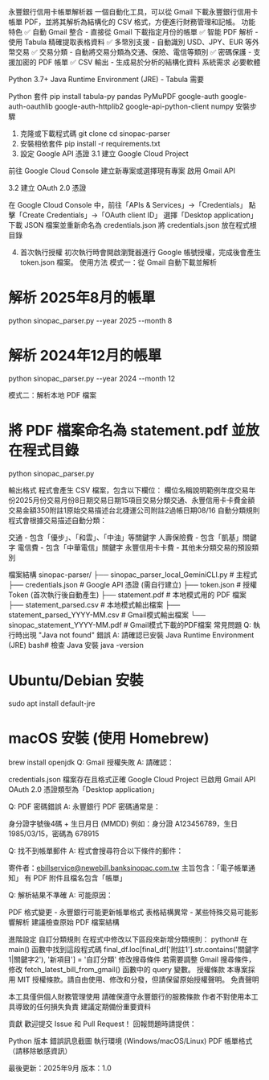 永豐銀行信用卡帳單解析器
一個自動化工具，可以從 Gmail 下載永豐銀行信用卡帳單 PDF，並將其解析為結構化的 CSV 格式，方便進行財務管理和記帳。
功能特色
✅ 自動 Gmail 整合 - 直接從 Gmail 下載指定月份的帳單
✅ 智能 PDF 解析 - 使用 Tabula 精確提取表格資料
✅ 多幣別支援 - 自動識別 USD、JPY、EUR 等外幣交易
✅ 交易分類 - 自動將交易分類為交通、保險、電信等類別
✅ 密碼保護 - 支援加密的 PDF 帳單
✅ CSV 輸出 - 生成易於分析的結構化資料
系統需求
必要軟體

Python 3.7+
Java Runtime Environment (JRE) - Tabula 需要

Python 套件
pip install tabula-py pandas PyMuPDF google-auth google-auth-oauthlib google-auth-httplib2 google-api-python-client numpy
安裝步驟
1. 克隆或下載程式碼
git clone <repository-url>
cd sinopac-parser
2. 安裝相依套件
pip install -r requirements.txt
3. 設定 Google API 憑證
3.1 建立 Google Cloud Project

前往 Google Cloud Console
建立新專案或選擇現有專案
啟用 Gmail API

3.2 建立 OAuth 2.0 憑證

在 Google Cloud Console 中，前往「APIs & Services」→「Credentials」
點擊「Create Credentials」→「OAuth client ID」
選擇「Desktop application」
下載 JSON 檔案並重新命名為 credentials.json
將 credentials.json 放在程式根目錄

4. 首次執行授權
初次執行時會開啟瀏覽器進行 Google 帳號授權，完成後會產生 token.json 檔案。
使用方法
模式一：從 Gmail 自動下載並解析
# 解析 2025年8月的帳單
python sinopac_parser.py --year 2025 --month 8

# 解析 2024年12月的帳單
python sinopac_parser.py --year 2024 --month 12

模式二：解析本地 PDF 檔案
# 將 PDF 檔案命名為 statement.pdf 並放在程式目錄
python sinopac_parser.py

輸出格式
程式會產生 CSV 檔案，包含以下欄位：
欄位名稱說明範例年度交易年份2025月份交易月份8日期交易日期15項目交易分類交通、永豐信用卡卡費金額交易金額350附註1原始交易描述台北捷運公司附註2過帳日期08/16
自動分類規則
程式會根據交易描述自動分類：

交通 - 包含「優步」、「和雲」、「中油」等關鍵字
人壽保險費 - 包含「凱基」關鍵字
電信費 - 包含「中華電信」關鍵字
永豐信用卡卡費 - 其他未分類交易的預設類別

檔案結構
sinopac-parser/
├── sinopac_parser_local_GeminiCLI.py  # 主程式
├── credentials.json                    # Google API 憑證 (需自行建立)
├── token.json                         # 授權 Token (首次執行後自動產生)
├── statement.pdf                      # 本地模式用的 PDF 檔案
├── statement_parsed.csv              # 本地模式輸出檔案
├── statement_parsed_YYYY-MM.csv      # Gmail模式輸出檔案
└── sinopac_statement_YYYY-MM.pdf     # Gmail模式下載的PDF檔案
常見問題
Q: 執行時出現 "Java not found" 錯誤
A: 請確認已安裝 Java Runtime Environment (JRE)
bash# 檢查 Java 安裝
java -version

# Ubuntu/Debian 安裝
sudo apt install default-jre

# macOS 安裝 (使用 Homebrew)
brew install openjdk
Q: Gmail 授權失敗
A: 請確認：

credentials.json 檔案存在且格式正確
Google Cloud Project 已啟用 Gmail API
OAuth 2.0 憑證類型為「Desktop application」

Q: PDF 密碼錯誤
A: 永豐銀行 PDF 密碼通常是：

身分證字號後4碼 + 生日月日 (MMDD)
例如：身分證 A123456789，生日 1985/03/15，密碼為 678915

Q: 找不到帳單郵件
A: 程式會搜尋符合以下條件的郵件：

寄件者：ebillservice@newebill.banksinopac.com.tw
主旨包含：「電子帳單通知」
有 PDF 附件且檔名包含「帳單」

Q: 解析結果不準確
A: 可能原因：

PDF 格式變更 - 永豐銀行可能更新帳單格式
表格結構異常 - 某些特殊交易可能影響解析
建議檢查原始 PDF 檔案結構

進階設定
自訂分類規則
在程式中修改以下區段來新增分類規則：
python# 在 main() 函數中找到這段程式碼
final_df.loc[final_df['附註1'].str.contains('關鍵字1|關鍵字2'), '新項目'] = '自訂分類'
修改搜尋條件
若需要調整 Gmail 搜尋條件，修改 fetch_latest_bill_from_gmail() 函數中的 query 變數。
授權條款
本專案採用 MIT 授權條款。請自由使用、修改和分發，但請保留原始授權聲明。
免責聲明

本工具僅供個人財務管理使用
請確保遵守永豐銀行的服務條款
作者不對使用本工具導致的任何損失負責
建議定期備份重要資料

貢獻
歡迎提交 Issue 和 Pull Request！
回報問題時請提供：

Python 版本
錯誤訊息截圖
執行環境 (Windows/macOS/Linux)
PDF 帳單格式（請移除敏感資訊）


最後更新：2025年9月
版本：1.0